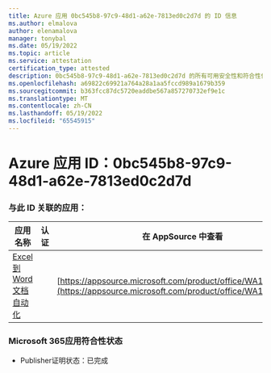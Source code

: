 ```yaml
---
title: Azure 应用 0bc545b8-97c9-48d1-a62e-7813ed0c2d7d 的 ID 信息
ms.author: elmalova
author: elenamalova
manager: tonybal
ms.date: 05/19/2022
ms.topic: article
ms.service: attestation
certification_type: attested
description: 0bc545b8-97c9-48d1-a62e-7813ed0c2d7d 的所有可用安全性和符合性信息。
ms.openlocfilehash: a69822c69921a764a28a1aa5fccd989a1679b359
ms.sourcegitcommit: b363fcc87dc5720eaddbe567a857270732ef9e1c
ms.translationtype: MT
ms.contentlocale: zh-CN
ms.lasthandoff: 05/19/2022
ms.locfileid: "65545915"
---
```

# <a name="azure-app-id-0bc545b8-97c9-48d1-a62e-7813ed0c2d7d"></a>Azure 应用 ID：0bc545b8-97c9-48d1-a62e-7813ed0c2d7d


### <a name="apps-associated-with-this-id"></a>与此 ID 关联的应用：
| **应用名称** | **认证** | **在 AppSource 中查看** |
|--------------|---------------|-----------------------|
| [Excel到 Word 文档自动化](../forward/WA104380955.md) |  | [https://appsource.microsoft.com/product/office/WA104380955](https://appsource.microsoft.com/product/office/WA104380955) |

### <a name="microsoft-365-app-compliance-status"></a>Microsoft 365应用符合性状态
- Publisher证明状态：已完成
